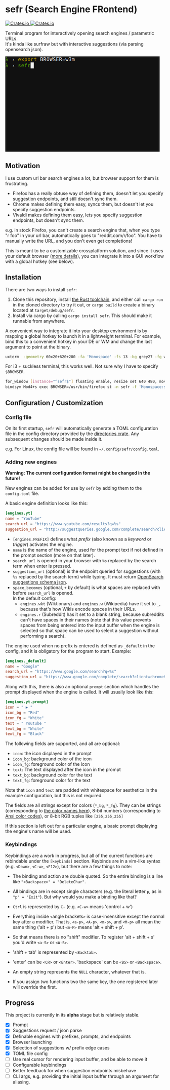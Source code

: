 # sefr (Search Engine FRontend)

[![Crates.io](https://img.shields.io/crates/v/sefr.svg) ![Crates.io](https://img.shields.io/crates/d/sefr.svg)](https://crates.io/crates/sefr)

Terminal program for interactively opening search engines / parametric URLs.  
It's kinda like surfraw but with interactive suggestions (via parsing opensearch json).

![](https://github.com/efskap/sefr/raw/master/demo.gif "demo gif")

## Motivation

I use custom url bar search engines a lot, but browser support for them is frustrating.

 - Firefox has a really obtuse way of defining them, doesn't let you specify suggestion endpoints, and still doesn't sync them.
 - Chrome makes defining them easy, syncs them, but doesn't let you specify suggestion endpoints.
 - Vivaldi makes defining them easy, lets you specify suggestion endpoints, but doesn't sync them.

e.g. in stock Firefox, you can't create a search engine that, when you type "r foo" in your url bar, automatically goes to "reddit.com/r/foo".
You have to manually write the URL, and you don't even get completions!

This is meant to be a customizable crossplatform solution, and since it uses your default browser ([more details](https://github.com/amodm/webbrowser-rs#examples)), you can integrate it into a GUI workflow with a global hotkey (see below).

## Installation

There are two ways to install `sefr`:
1. Clone this repository, install [the Rust toolchain](https://rustup.rs/), and either call `cargo run` in the cloned directory to try it out, or `cargo build` to create a binary located at `target/debug/sefr`.
2. Install via cargo by calling `cargo install sefr`. This should make it runnable from anywhere.

A convenient way to integrate it into your desktop environment is by mapping a global hotkey to launch it in a lightweight terminal. For example, bind this to a convenient hotkey in your DE or WM and change the last argument to point at the binary.

```sh
uxterm  -geometry 60x20+620+200 -fa 'Monospace' -fs 13 -bg grey27 -fg white -e ~/sefr/target/debug/sefr
```

For i3 + suckless terminal, this works well. Not sure why I have to specify `$BROWSER`.

```sh
for_window [instance="^sefr$"] floating enable, resize set 640 480, move position center
bindsym Mod4+s exec BROWSER=/usr/bin/firefox st -n sefr -f 'Monospace:size=14' -e ~/sefr/target/debug/sefr
```

## Configuration  / Customization

### Config file
On its first startup, `sefr` will automatically generate a TOML configuration file in the config directory provided by the [directories crate](https://crates.io/crates/directories). Any subsequent changes should be made inside it.

e.g. For Linux, the config file will be found in `~/.config/sefr/config.toml`.

### Adding new engines
__Warning: The current configuration format might be changed in the future!__

New engines can be added for use by `sefr` by adding them to the `config.toml` file. 

A basic engine definition looks like this:

```toml
[engines.yt]
name = "YouTube"
search_url = "https://www.youtube.com/results?q=%s"
suggestion_url = "http://suggestqueries.google.com/complete/search?client=firefox&ds=yt&q=%s"
```

- `[engines.PREFIX]` defines what _prefix_ (also known as a _keyword_ or _trigger_) activates the engine.
- `name` is the name of the engine, used for the prompt text if not defined in the prompt section (more on that later).
- `search_url` is opened in your browser with `%s` replaced by the search term when enter is pressed.
- `suggestion_url` (optional) is the endpoint queried for suggestions (with `%s` replaced by the search term) while typing. It must return  [OpenSearch suggestions schema json](http://www.opensearch.org/Specifications/OpenSearch/Extensions/Suggestions).
- `space_becomes` (optional, `+` by default) is what spaces are replaced with before `search_url` is opened.  
In the default config:
  - `engines.wkt` (Wiktionary) and `engines.w` (Wikipedia) have it set to `_`, because that's how Wikis encode spaces in their URLs.
  - `engines.r` (Subreddit) has it set to a blank string, because subreddits can't have spaces in their names (note that this value prevents spaces from being entered into the input buffer when the engine is selected so that space can be used to select a suggestion without performing a search).

The engine used when no prefix is entered is defined as `_default` in the config, and it is obligatory for the program to start. Example:

```toml
[engines._default]
name = "Google"
search_url = "https://www.google.com/search?q=%s"
suggestion_url = "https://www.google.com/complete/search?client=chrome&q=%s"
```

Along with this, there is also an optional `prompt` section which handles the prompt displayed when the engine is called. It will usually look like this:

```toml
[engines.yt.prompt]
icon = " ▶ "
icon_bg = "Red"
icon_fg = "White"
text = " Youtube "
text_bg = "White"
text_fg = "Black"
```

The following fields are supported, and all are optional:
- `icon`: the icon displayed in the prompt
- `icon_bg`: background color of the icon
- `icon_fg`: foreground color of the icon
- `text`: The text displayed after the icon in the prompt
- `text_bg`: background color for the text
- `text_fg`: foreground color for the text

Note that `icon` and `text` are padded with whitespace for aesthetics in the example configuration, but this is not required.

The fields are all strings except for colors (`*_bg`, `*_fg`). They can be strings (corresponding to [the color names here](https://github.com/TimonPost/crossterm/blob/master/crossterm_style/src/enums/color.rs)), 8-bit numbers (corresponding to [Ansi color codes](https://jonasjacek.github.io/colors/)), or 8-bit RGB tuples like `[255,255,255]`

If this section is left out for a particular engine, a basic prompt displaying the engine's name will be used.

### Keybindings

Keybindings are a work in progress, but all of the current functions are rebindable under the `[keybinds]` section. Keybinds are in a vim-like syntax (e.g. `<Down>`, `<C-w>`, `<F12>`), but there are a few things to note:

- The binding and action are double quoted. So the entire binding is a line like `"<Backspace>" = "DeleteChar"`.

- All bindings are in <angle brackets> except single characters (e.g. the literal letter `p`, as in `"p" = "Exit"`). But why would you make a binding like that?

- `Ctrl` is represented by `C-` (e.g. `<C-w>` means 'control + w')

- Everything inside `<`angle brackets`>` is case-insensitive except the normal key after a modifier. That is, `<a-p>`, `<A-p>`, `<m-p>`, and `<M-p>` all mean the same thing ('alt + p') but `<m-P>` means 'alt + shift + p'.

- So that means there is no "shift" modifier. To register 'alt + shift + s' you'd write `<a-S>` or `<A-S>`.

- 'shift + tab' is represented by `<Backtab>`.

- 'enter' can be `<CR>` or `<Enter>`. 'backspace' can be `<BS>` or `<Backspace>`.

- An empty string represents the `NULL` character, whatever that is.

- If you assign two functions two the same key, the one registered later will override the first.

## Progress

This project is currently in its **alpha** stage but is relatively stable.

- [x] Prompt
- [x] Suggestions request / json parse
- [x] Definable engines with prefixes, prompts, and endpoints
- [x] Browser launching
- [x] Selection of suggestions w/ prefix edge cases
- [x] TOML file config
- [ ] Use real cursor for rendering input buffer, and be able to move it
- [ ] Configurable keybindings
- [ ] Better feedback for when suggestion endpoints misbehave
- [ ] CLI args, e.g. providing the initial input buffer through an argument for aliasing.
